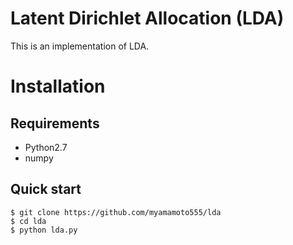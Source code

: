 # Latent Dirichlet Allocation (LDA)
This is an implementation of LDA. 

# Installation
## Requirements
- Python2.7
- numpy

## Quick start
```
$ git clone https://github.com/myamamoto555/lda
$ cd lda
$ python lda.py
```

